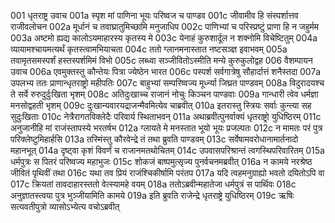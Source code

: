 001	धृतराष्ट्र उवाच
001a	स्पृश मां पाणिना भूयः परिष्वज च पाण्डव
001c	जीवामीव हि संस्पर्शात्तव राजीवलोचन
002a	मूर्धानं च तवाघ्रातुमिच्छामि मनुजाधिप
002c	पाणिभ्यां च परिस्प्रष्टुं प्राणा हि न जहुर्मम
003a	अष्टमो ह्यद्य कालोऽयमाहारस्य कृतस्य मे
003c	येनाहं कुरुशार्दूल न शक्नोमि विचेष्टितुम्
004a	व्यायामश्चायमत्यर्थं कृतस्त्वामभियाचता
004c	ततो ग्लानमनास्तात नष्टसञ्ज्ञ इवाभवम्
005a	तवामृतसमस्पर्शं हस्तस्पर्शमिमं विभो
005c	लब्ध्वा सञ्जीवितोऽस्मीति मन्ये कुरुकुलोद्वह
006	वैशम्पायन उवाच
006a	एवमुक्तस्तु कौन्तेयः पित्रा ज्येष्ठेन भारत
006c	पस्पर्श सर्वगात्रेषु सौहार्दात्तं शनैस्तदा
007a	उपलभ्य ततः प्राणान्धृतराष्ट्रो महीपतिः
007c	बाहुभ्यां सम्परिष्वज्य मूर्ध्न्या जिघ्रत पाण्डवम्
008a	विदुरादयश्च ते सर्वे रुरुदुर्दुःखिता भृशम्
008c	अतिदुःखाच्च राजानं नोचुः किञ्चन पाण्डवाः
009a	गान्धारी त्वेव धर्मज्ञा मनसोद्वहती भृशम्
009c	दुःखान्यवारयद्राजन्मैवमित्येव चाब्रवीत्
010a	इतरास्तु स्त्रियः सर्वाः कुन्त्या सह सुदुःखिताः
010c	नेत्रैरागतविक्लेदैः परिवार्य स्थिताभवन्
011a	अथाब्रवीत्पुनर्वाक्यं धृतराष्ट्रो युधिष्ठिरम्
011c	अनुजानीहि मां राजंस्तापस्ये भरतर्षभ
012a	ग्लायते मे मनस्तात भूयो भूयः प्रजल्पतः
012c	न मामतः परं पुत्र परिक्लेष्टुमिहार्हसि
013a	तस्मिंस्तु कौरवेन्द्रे तं तथा ब्रुवति पाण्डवम्
013c	सर्वेषामवरोधानामार्तनादो महानभूत्
014a	दृष्ट्वा कृशं विवर्णं च राजानमतथोचितम्
014c	उपवासपरिश्रान्तं त्वगस्थिपरिवारितम्
015a	धर्मपुत्रः स पितरं परिष्वज्य महाभुजः
015c	शोकजं बाष्पमुत्सृज्य पुनर्वचनमब्रवीत्
016a	न कामये नरश्रेष्ठ जीवितं पृथिवीं तथा
016c	यथा तव प्रियं राजंश्चिकीर्षामि परंतप
017a	यदि त्वहमनुग्राह्यो भवतो दयितोऽपि वा
017c	क्रियतां तावदाहारस्ततो वेत्स्यामहे वयम्
018a	ततोऽब्रवीन्महातेजा धर्मपुत्रं स पार्थिवः
018c	अनुज्ञातस्त्वया पुत्र भुञ्जीयामिति कामये
019a	इति ब्रुवति राजेन्द्रे धृतराष्ट्रे युधिष्ठिरम्
019c	ऋषिः सत्यवतीपुत्रो व्यासोऽभ्येत्य वचोऽब्रवीत्
